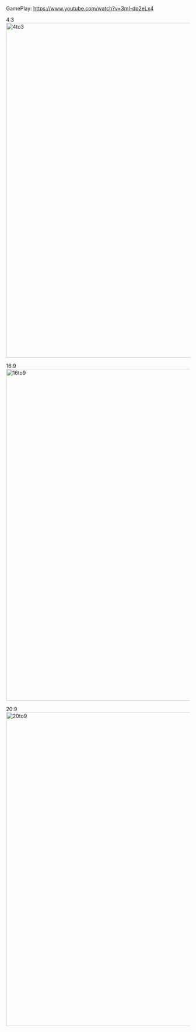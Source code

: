 GamePlay: https://www.youtube.com/watch?v=3mI-dp2eLx4

4:3
<img width="1503" height="915" alt="4to3" src="https://github.com/user-attachments/assets/8838b147-d7bd-49b8-9462-1c38b2f155a4" />

16:9
<img width="1661" height="907" alt="16to9" src="https://github.com/user-attachments/assets/244af765-400e-49f5-8a31-2ec7948ff999" />

20:9
<img width="1657" height="858" alt="20to9" src="https://github.com/user-attachments/assets/cb2c3d4e-d022-41c9-b36c-0bf2193372b0" />
